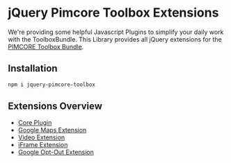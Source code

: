 # jQuery Pimcore Toolbox Extensions

We're providing some helpful Javascript Plugins to simplify your daily work with the ToolboxBundle.
This Library provides all jQuery extensions for the [PIMCORE Toolbox Bundle](https://github.com/dachcom-digital/pimcore-toolbox).

## Installation
```bash
npm i jquery-pimcore-toolbox
```

## Extensions Overview
- [Core Plugin](./docs/01_core.md)
- [Google Maps Extension](./docs/02_googleMaps.md)
- [Video Extension](./docs/03_video.md)
- [iFrame Extension](./docs/04_iframe.md)
- [Google Opt-Out Extension](./docs/05_googleOptOut.md)

